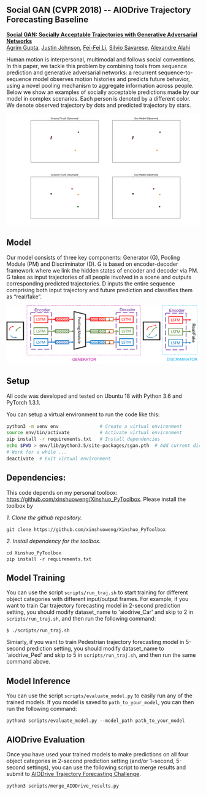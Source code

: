 ## Social GAN (CVPR 2018) -- AIODrive Trajectory Forecasting Baseline

**<a href="https://arxiv.org/abs/1803.10892">Social GAN: Socially Acceptable Trajectories with Generative Adversarial Networks</a>**
<br>
<a href="http://web.stanford.edu/~agrim/">Agrim Gupta</a>,
<a href="http://cs.stanford.edu/people/jcjohns/">Justin Johnson</a>,
<a href="http://vision.stanford.edu/feifeili/">Fei-Fei Li</a>,
<a href="http://cvgl.stanford.edu/silvio/">Silvio Savarese</a>,
<a href="http://web.stanford.edu/~alahi/">Alexandre Alahi</a>
<br>

Human motion is interpersonal, multimodal and follows social conventions. In this paper, we tackle this problem by combining tools from sequence prediction and generative adversarial networks: a recurrent sequence-to-sequence model observes motion histories and predicts future behavior, using a novel pooling mechanism to aggregate information across people. Below we show an examples of socially acceptable predictions made by our model in complex scenarios. Each person is denoted by a different color. We denote observed trajectory by dots and predicted trajectory by stars.
<div align='center'>
<img src="images/2.gif"></img>
<img src="images/3.gif"></img>
</div>

## Model
Our model consists of three key components: Generator (G), Pooling Module (PM) and Discriminator (D). G is based on encoder-decoder framework where we link the hidden states of encoder and decoder via PM. G takes as input trajectories of all people involved in a scene and outputs corresponding predicted trajectories. D inputs the entire sequence comprising both input trajectory and future prediction and classifies them as “real/fake”.

<div align='center'>
  <img src='images/model.png' width='1000px'>
</div>

## Setup
All code was developed and tested on Ubuntu 18 with Python 3.6 and PyTorch 1.3.1.

You can setup a virtual environment to run the code like this:

```bash
python3 -m venv env               # Create a virtual environment
source env/bin/activate           # Activate virtual environment
pip install -r requirements.txt   # Install dependencies
echo $PWD > env/lib/python3.5/site-packages/sgan.pth  # Add current directory to python path
# Work for a while ...
deactivate  # Exit virtual environment
```

## Dependencies:
This code depends on my personal toolbox: https://github.com/xinshuoweng/Xinshuo_PyToolbox. Please install the toolbox by

*1. Clone the github repository.*
~~~shell
git clone https://github.com/xinshuoweng/Xinshuo_PyToolbox
~~~

*2. Install dependency for the toolbox.*
~~~shell
cd Xinshuo_PyToolbox
pip install -r requirements.txt
~~~

## Model Training

You can use the script `scripts/run_traj.sh` to start training for different object categories with different input/output frames. For example, if you want to train Car trajectory forecasting model in 2-second prediction setting, you should modify dataset_name to 'aiodrive_Car' and skip to 2 in `scripts/run_traj.sh`, and then run the following command:
```
$ ./scripts/run_traj.sh
```
Simiarly, if you want to train Pedestrian trajectory forecasting model in 5-second prediction setting, you should modify dataset_name to 'aiodrive_Ped' and skip to 5 in `scripts/run_traj.sh`, and then run the same command above.

## Model Inference
You can use the script `scripts/evaluate_model.py` to easily run any of the trained models. If you model is saved to `path_to_your_model`, you can then run the following command:
```
python3 scripts/evaluate_model.py --model_path path_to_your_model
```

## AIODrive Evaluation
Once you have used your trained models to make predictions on all four object categories in 2-second prediction setting (and/or 1-second, 5-second settings), you can use the following script to merge results and submit to <a href="http://www.aiodrive.org/forecasting.html">AIODrive Trajectory Forecasting Challenge</a>.
```
python3 scripts/merge_AIODrive_results.py
```
